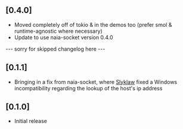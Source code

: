 
## [0.4.0]
- Moved completely off of tokio & in the demos too (prefer smol & runtime-agnostic where necessary)
- Update to use naia-socket version 0.4.0

--- sorry for skipped changelog here ---

## [0.1.1]
- Bringing in a fix from naia-socket, where [Slyklaw](https://github.com/Slyklaw) fixed a Windows incompatibility regarding the lookup of the host's ip address

## [0.1.0]
- Initial release